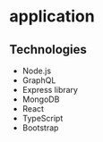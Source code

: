 # application

## Technologies
* Node.js
* GraphQL
* Express library
* MongoDB
* React
* TypeScript
* Bootstrap
